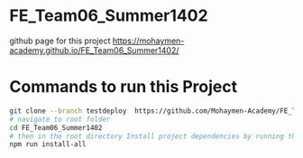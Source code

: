 # FE_Team06_Summer1402
github page for this project
https://mohaymen-academy.github.io/FE_Team06_Summer1402/
# Commands to run this Project 
```bash
git clone --branch testdeploy  https://github.com/Mohaymen-Academy/FE_Team06_Summer1402.git
# navigate to root folder 
cd FE_Team06_Summer1402
# then in the root directory Install project dependencies by running this command
npm run install-all
 